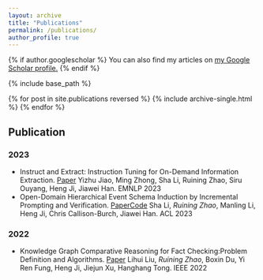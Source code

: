```yaml
---
layout: archive
title: "Publications"
permalink: /publications/
author_profile: true
---
```


{% if author.googlescholar %}
  You can also find my articles on <u><a href="{{https://scholar.google.com/citations?user=WzbdiyQAAAAJ&hl=en}}">my Google Scholar profile</a>.</u>
{% endif %}

{% include base_path %}

{% for post in site.publications reversed %}
  {% include archive-single.html %}
{% endfor %}

## Publication

### 2023

- Instruct and Extract: Instruction Tuning for On-Demand Information Extraction. [Paper](https://arxiv.org/abs/2310.16040)
  Yizhu Jiao, Ming Zhong, Sha Li, Ruining Zhao, Siru Ouyang, Heng Ji, Jiawei Han.
  EMNLP 2023
- Open-Domain Hierarchical Event Schema Induction by Incremental Prompting and Verification. [Paper](https://arxiv.org/abs/2307.01972)[Code](https://github.com/raspberryice/inc-schema)
  Sha Li, *Ruining Zhao*, Manling Li, Heng Ji, Chris Callison-Burch, Jiawei Han.
  ACL 2023


### 2022
- Knowledge Graph Comparative Reasoning for Fact Checking:Problem Definition and Algorithms. [Paper](http://sites.computer.org/debull/A22dec/p19.pdf)
  Lihui Liu, *Ruining Zhao*, Boxin Du, Yi Ren Fung, Heng Ji, Jiejun Xu, Hanghang Tong.
  IEEE 2022
